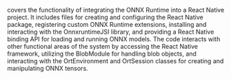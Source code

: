 covers the functionality of integrating the ONNX Runtime into a React Native project. It includes files for creating and configuring the React Native package, registering custom ONNX Runtime extensions, installing and interacting with the OnnxruntimeJSI library, and providing a React Native binding API for loading and running ONNX models. The code interacts with other functional areas of the system by accessing the React Native framework, utilizing the BlobModule for handling blob objects, and interacting with the OrtEnvironment and OrtSession classes for creating and manipulating ONNX tensors.
